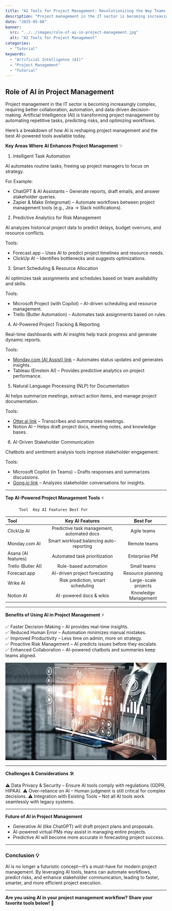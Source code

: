 ```yaml
---
title: "AI Tools for Project Management: Revolutionizing the Way Teams Work"
description: "Project management in the IT sector is becoming increasingly complex, requiring better collaboration, automation, and data-driven decision-making."
date: "2025-05-08"
banner:
  src: "../../images/role-of-ai-in-project-management.jpg"
  alt: "AI Tools for Project Management"
categories:
  - "Tutorial"
keywords:
  - "Artificial Intelligence (AI)"
  - "Project Management"
  - "Tutorial"
---
```



## Role of AI in Project Management

Project management in the IT sector is becoming increasingly complex, requiring better collaboration, automation, and data-driven decision-making. Artificial Intelligence (AI) is transforming project management by automating repetitive tasks, predicting risks, and optimizing workflows.

Here’s a breakdown of how AI is reshaping project management and the best AI-powered tools available today.

**Key Areas Where AI Enhances Project Management** ✨

1. Intelligent Task Automation

AI automates routine tasks, freeing up project managers to focus on strategy.

For Example:
* ChatGPT & AI Assistants – Generate reports, draft emails, and answer stakeholder queries.
* Zapier & Make (Integromat) – Automate workflows between project management tools (e.g., Jira → Slack notifications).

2. Predictive Analytics for Risk Management

AI analyzes historical project data to predict delays, budget overruns, and resource conflicts.

Tools:
* Forecast.app – Uses AI to predict project timelines and resource needs.
* ClickUp AI – Identifies bottlenecks and suggests optimizations.


3. Smart Scheduling & Resource Allocation

AI optimizes task assignments and schedules based on team availability and skills.

Tools:
* Microsoft Project (with Copilot) – AI-driven scheduling and resource management.
* Trello (Butler Automation) – Automates task assignments based on rules.

4. AI-Powered Project Tracking & Reporting

Real-time dashboards with AI insights help track progress and generate dynamic reports.

Tools:
* [Monday.com (AI Assist) link](https://www.monday.com) – Automates status updates and generates insights.
* Tableau (Einstein AI) – Provides predictive analytics on project performance.

5. Natural Language Processing (NLP) for Documentation

AI helps summarize meetings, extract action items, and manage project documentation.

Tools:
* [Otter.ai link](https://www.otter.ai) – Transcribes and summarizes meetings.
* Notion AI – Helps draft project docs, meeting notes, and knowledge bases.

6. AI-Driven Stakeholder Communication

Chatbots and sentiment analysis tools improve stakeholder engagement.

Tools:
* Microsoft Copilot (in Teams) – Drafts responses and summarizes discussions.
* [Gong.io link](https://www.gong.ai) – Analyzes stakeholder conversations for insights.

---

**Top AI-Powered Project Management Tools** ⚡

          Tool	Key AI Features	Best For
| Tool        | Key AI Features	| Best For  |
| :------------- |:-------------:| :-----:|
| ClickUp AI |	Predictive task management, automated docs | Agile teams |
| Monday.com AI	| Smart workload balancing auto-reporting | Remote teams |
| Asana (AI features)	| Automated task prioritization | Enterprise PM |
| Trello (Butler AI) | Rule-based automation | Small teams |
| Forecast.app	| AI-driven project forecasting | Resource planning |
| Wrike AI |	Risk prediction,  smart scheduling | Large-scale projects |
| Notion AI	| AI-powered docs & wikis | Knowledge Management |

---

**Benefits of Using AI in Project Management** ⚡

✅ Faster Decision-Making – AI provides real-time insights. </br>
✅ Reduced Human Error – Automation minimizes manual mistakes.</br>
✅ Improved Productivity – Less time on admin, more on strategy.</br>
✅ Proactive Risk Management – AI predicts issues before they escalate. </br>
✅ Enhanced Collaboration – AI-powered chatbots and summaries keep teams aligned.


![This is the alt tag.](../../images/role-of-ai-in-project-management.jpg "Role of AI in Project Management (https://amreshasoomro.netlify.app).")

---

**Challenges & Considerations** 🛠️

⚠️ Data Privacy & Security – Ensure AI tools comply with regulations (GDPR, HIPAA).
⚠️ Over-reliance on AI – Human judgment is still critical for complex decisions.
⚠️ Integration with Existing Tools – Not all AI tools work seamlessly with legacy systems.

---

**Future of AI in Project Management**

* Generative AI (like ChatGPT) will draft project plans and proposals.
* AI-powered virtual PMs may assist in managing entire projects.
* Predictive AI will become more accurate in forecasting project success.

---

### Conclusion 💡

AI is no longer a futuristic concept—it’s a must-have for modern project management. By leveraging AI tools, teams can automate workflows, predict risks, and enhance stakeholder communication, leading to faster, smarter, and more efficient project execution.

---

**Are you using AI in your project management workflow? Share your favorite tools below! 🚀**

